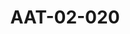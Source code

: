 ---
pid: AAT-02-020
title: AAT-02-020
language: en
collection: Abdel Rahman Ali Taha
original_label: 
rights: Fadwa Ali Taha
location_of_original: 'Fadwa Ali Taha '
photographer_or_studio: 
scanned_from: jpeg
_date: 29/10/1952
location: Egypt, Cairo, Officer's Club
description: Abdel Rahman AliTaha and the Sayed Abdel Rahman al Mahdi in a celebration
  of the Independence movement's agreement with the Egyptian government
additional_notes: The Sayed AbdelRahman al Mahdi and to his left the General Muhammad
  Naguib and to his right Abdel Rahman Ali Taha at a party of the officers club. Appearing
  in the photo Abdullah Fadil and to his left Neguib and Abdel Salam al Khalifa
permission_display: 'yes'
on_server: 'no'
on_website: 'no'
permalink: "/archive/en/aat-02-020.html"
layout: photo-page
---